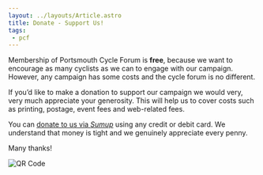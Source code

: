 ```yaml
---
layout: ../layouts/Article.astro
title: Donate - Support Us!
tags:
 - pcf
---
```


Membership of Portsmouth Cycle Forum is **free**, because we want to encourage as many cyclists as we can to engage with our campaign. However, any campaign has some costs and the cycle forum is no different.

If you’d like to make a donation to support our campaign we would very, very much appreciate your generosity. This will help us to cover costs such as printing, postage, event fees and web-related fees.

You can [donate to us via _Sumup_](https://pay.sumup.io/b2c/QHGTB2DU) using any credit or debit card.  We understand that money is tight and we genuinely appreciate every penny.

Many thanks!

![QR Code](/assets/pcfqr.jpg)
